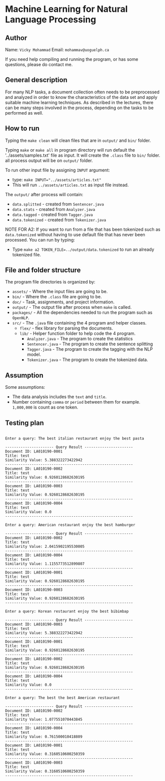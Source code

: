 
# Machine Learning for Natural Language Processing

## Author

Name: `Vicky Mohammad`
Email: `mohammav@uoguelph.ca`

If you need help compiling and running the program, or has some questions, please do contact me.

## General description

For many NLP tasks, a document collection often needs to be preprocessed and analyzed in order to know the characteristics of the data set and apply suitable machine learning techniques. As described in the lectures, there can be many steps involved in the process, depending on the tasks to be performed as well.

## How to run

Typing the `make clean` will clean files that are in `output/` and `bin/` folder.

Typing `make` or `make all` in program directory will 
run default the '../assets/samples.txt' file as input. 
It will create the `.class` file to `bin/` folder.
all process output will be on `output/` folder.

To run other input file by assigning `INPUT` argument:
 * type: `make INPUT="../assets/articles.txt"`
 * This will run `../assets/articles.txt` as input file instead.

The `output/` after process will contain:
 * `data.splitted` - created from `Sentencer.java`
 * `data.stats` - created from `Analyzer.java`
 * `data.tagged` - created from `Tagger.java`
 * `data.tokenized` - created from `Tokenizer.java`

NOTE FOR A2: If you want to run from a file that has been tokenized such as `data.tokenized`
without having to use default file that has never been processed. You can run by typing:
 * Type `make a2 TOKEN_FILE=../output/data.tokenized` to run an already tokenized file.

## File and folder structure

The program file directories is organized by:
 *  `assets/` - Where the input files are going to be.
 *  `bin/` - Where the `.class` file are going to be.
 *  `doc/` - Task, assignments, and project information.
 *  `output/` -  The output file after process when `make` is called.
 *  `packages/` -  All the dependencies needed to run the program such as `OpenNLP`.
 *  `src/` - The `.java` file containing the 4 program and helper classes.
    * `flex/` - flex library for parsing the documents.
    * `lib/` - Helper function folder to help code the 4 program.
        * `Analyzer.java` - The program to create the statistics
        * `Sentencer.java` - The program to create the sentence splitting
        * `Tagger.java` - The program to create the tagging with the NLP model.
        * `Tokenizer.java` - The program to create the tokenized data.

## Assumption

Some assumptions:
 * The data analysis includes the `text` and `title`.
 * Number containing `comma` or `period` between them for example. `1,000,000` is count as one token.

## Testing plan

```

Enter a query: The best italian restaurant enjoy the best pasta

---------------------- Query Result ----------------------
Document ID: LA010190-0001
Title: test
Similarity Value: 5.388322273422942
----------------------------------------------------------
Document ID: LA010190-0002
Title: test
Similarity Value: 0.9260128682630195
----------------------------------------------------------
Document ID: LA010190-0003
Title: test
Similarity Value: 0.9260128682630195
----------------------------------------------------------
Document ID: LA010190-0004
Title: test
Similarity Value: 0.0
----------------------------------------------------------

Enter a query: American restaurant enjoy the best hamburger

---------------------- Query Result ----------------------
Document ID: LA010190-0002
Title: test
Similarity Value: 2.0415902195530005
----------------------------------------------------------
Document ID: LA010190-0004
Title: test
Similarity Value: 1.1155773512899807
----------------------------------------------------------
Document ID: LA010190-0001
Title: test
Similarity Value: 0.9260128682630195
----------------------------------------------------------
Document ID: LA010190-0003
Title: test
Similarity Value: 0.9260128682630195
----------------------------------------------------------

Enter a query: Korean restaurant enjoy the best bibimbap

---------------------- Query Result ----------------------
Document ID: LA010190-0003
Title: test
Similarity Value: 5.388322273422942
----------------------------------------------------------
Document ID: LA010190-0001
Title: test
Similarity Value: 0.9260128682630195
----------------------------------------------------------
Document ID: LA010190-0002
Title: test
Similarity Value: 0.9260128682630195
----------------------------------------------------------
Document ID: LA010190-0004
Title: test
Similarity Value: 0.0
----------------------------------------------------------

Enter a query: The best the best American restaurant

---------------------- Query Result ----------------------
Document ID: LA010190-0002
Title: test
Similarity Value: 1.077551070443845
----------------------------------------------------------
Document ID: LA010190-0004
Title: test
Similarity Value: 0.761500010418809
----------------------------------------------------------
Document ID: LA010190-0001
Title: test
Similarity Value: 0.3160510600250359
----------------------------------------------------------
Document ID: LA010190-0003
Title: test
Similarity Value: 0.3160510600250359
----------------------------------------------------------

```